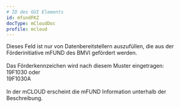 ```yaml
---
# ID des GUI Elements
id: mfundFKZ
docType: mCloudDoc
profile: mcloud
---
```


Dieses Feld ist nur von Datenbereitstellern auszufüllen, die aus der Förderinitiative mFUND des BMVI gefördert werden.<br /><br />Das Förderkennzeichen wird nach diesem Muster eingetragen:<br />19F1030 oder<br />19F1030A<br /><br />In der mCLOUD erscheint die mFUND Information unterhalb der Beschreibung.
